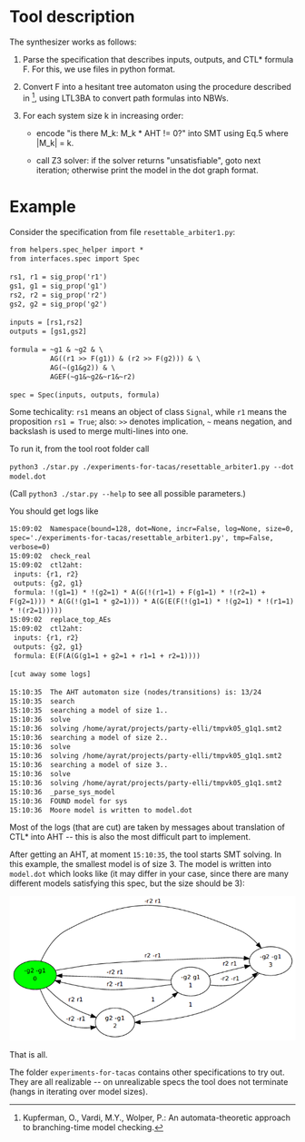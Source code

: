 # Tool description

The synthesizer works as follows:

1) Parse the specification that describes inputs, outputs, and CTL* formula F.
   For this, we use files in python format.

2) Convert F into a hesitant tree automaton using the procedure described in [^1],
   using LTL3BA to convert path formulas into NBWs.

3) For each system size k in increasing order:

   - encode "is there M_k: M_k * AHT != 0?" into SMT
     using Eq.5 where |M_k| = k.

   - call Z3 solver:
     if the solver returns "unsatisfiable", goto next iteration;
     otherwise print the model in the dot graph format.


# Example

Consider the specification from file `resettable_arbiter1.py`:

```
from helpers.spec_helper import *
from interfaces.spec import Spec

rs1, r1 = sig_prop('r1')
gs1, g1 = sig_prop('g1')
rs2, r2 = sig_prop('r2')
gs2, g2 = sig_prop('g2')

inputs = [rs1,rs2]
outputs = [gs1,gs2]

formula = ~g1 & ~g2 & \
          AG((r1 >> F(g1)) & (r2 >> F(g2))) & \
          AG(~(g1&g2)) & \
          AGEF(~g1&~g2&~r1&~r2)

spec = Spec(inputs, outputs, formula)
```

Some techicality:
`rs1` means an object of class `Signal`,
while `r1` means the proposition `rs1 = True`;
also: `>>` denotes implication, `~` means negation,
and backslash is used to merge multi-lines into one.

To run it, from the tool root folder call

`python3 ./star.py ./experiments-for-tacas/resettable_arbiter1.py --dot model.dot`

(Call `python3 ./star.py --help` to see all possible parameters.)

You should get logs like
```
15:09:02  Namespace(bound=128, dot=None, incr=False, log=None, size=0, spec='./experiments-for-tacas/resettable_arbiter1.py', tmp=False, verbose=0)
15:09:02  check_real
15:09:02  ctl2aht: 
 inputs: {r1, r2}
 outputs: {g2, g1}
 formula: !(g1=1) * !(g2=1) * A(G(!(r1=1) + F(g1=1) * !(r2=1) + F(g2=1))) * A(G(!(g1=1 * g2=1))) * A(G(E(F(!(g1=1) * !(g2=1) * !(r1=1) * !(r2=1)))))
15:09:02  replace_top_AEs
15:09:02  ctl2aht: 
 inputs: {r1, r2}
 outputs: {g2, g1}
 formula: E(F(A(G(g1=1 + g2=1 + r1=1 + r2=1))))

[cut away some logs]

15:10:35  The AHT automaton size (nodes/transitions) is: 13/24
15:10:35  search
15:10:35  searching a model of size 1..
15:10:36  solve
15:10:36  solving /home/ayrat/projects/party-elli/tmpvk05_g1q1.smt2
15:10:36  searching a model of size 2..
15:10:36  solve
15:10:36  solving /home/ayrat/projects/party-elli/tmpvk05_g1q1.smt2
15:10:36  searching a model of size 3..
15:10:36  solve
15:10:36  solving /home/ayrat/projects/party-elli/tmpvk05_g1q1.smt2
15:10:36  _parse_sys_model
15:10:36  FOUND model for sys
15:10:36  Moore model is written to model.dot
```

Most of the logs (that are cut) are taken by messages about translation of CTL* into AHT
-- this is also the most difficult part to implement.

After getting an AHT, at moment `15:10:35`, the tool starts SMT solving.
In this example, the smallest model is of size 3.
The model is written into `model.dot` which looks like
(it may differ in your case, since there are many different models satisfying this spec,
 but the size should be 3):

  ![](postponed_arbiter.png)

That is all.

The folder `experiments-for-tacas` contains other specifications to try out.
They are all realizable -- on unrealizable specs the tool does not terminate
(hangs in iterating over model sizes).


  [^1]: Kupferman, O., Vardi, M.Y., Wolper, P.: An automata-theoretic approach to branching-time model checking.
